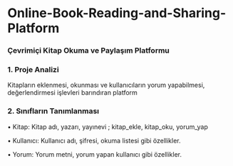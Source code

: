 # Online-Book-Reading-and-Sharing-Platform
### Çevrimiçi Kitap Okuma ve Paylaşım Platformu

### 1. Proje Analizi

Kitapların eklenmesi, okunması ve kullanıcıların yorum yapabilmesi, değerlendirmesi işlevleri barındıran platform 

### 2. Sınıfların Tanımlanması

•  Kitap: Kitap adı, yazarı, yayınevi ; kitap_ekle, kitap_oku, yorum_yap

•  Kullanıcı: Kullanıcı adı, şifresi, okuma listesi gibi özellikler.

•  Yorum: Yorum metni, yorum yapan kullanıcı gibi özellikler.
